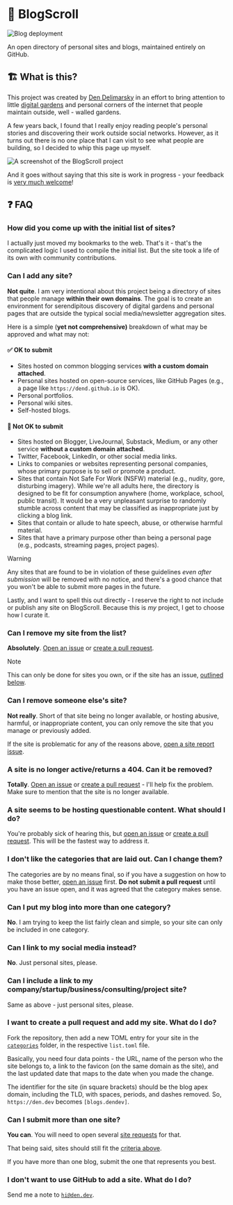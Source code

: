 # 📜 BlogScroll

![Blog deployment](https://github.com/blogscroll/blogscroll/workflows/Blog%20deployment/badge.svg)

An open directory of personal sites and blogs, maintained entirely on GitHub.

## 🏗 What is this?

This project was created by [Den Delimarsky](https://den.dev/) in an effort to bring attention to little [digital gardens](https://maggieappleton.com/garden-history) and personal corners of the internet that people maintain outside, well - walled gardens.

A few years back, I found that I really enjoy reading people's personal stories and discovering their work outside social networks. However, as it turns out there is no one place that I can visit to see what people are building, so I decided to whip this page up myself.

![A screenshot of the BlogScroll project](screenshot.png)

And it goes without saying that this site is work in progress - your feedback is [very much welcome](https://github.com/blogscroll/blogscroll/issues)!

## ❓ FAQ

### How did you come up with the initial list of sites?

I actually just moved my bookmarks to the web. That's it - that's the complicated logic I used to compile the initial list. But the site took a life of its own with community contributions.

### Can I add any site?

**Not quite**. I am very intentional about this project being a directory of sites that people manage **within their own domains**. The goal is to create an environment for serendipitous discovery of digital gardens and personal pages that are outside the typical social media/newsletter aggregation sites.

Here is a simple (**yet not comprehensive)** breakdown of what may be approved and what may not:

#### ✅ OK to submit

- Sites hosted on common blogging services **with a custom domain attached**.
- Personal sites hosted on open-source services, like GitHub Pages (e.g., a page like `https://dend.github.io` is OK).
- Personal portfolios.
- Personal wiki sites.
- Self-hosted blogs.

#### 🛑 Not OK to submit

- Sites hosted on Blogger, LiveJournal, Substack, Medium, or any other service **without a custom domain attached**.
- Twitter, Facebook, LinkedIn, or other social media links.
- Links to companies or websites representing personal companies, whose primary purpose is to sell or promote a product.
- Sites that contain Not Safe For Work (NSFW) material (e.g., nudity, gore, disturbing imagery). While we're all adults here, the directory is designed to be fit for consumption anywhere (home, workplace, school, public transit). It would be a very unpleasant surprise to randomly stumble across content that may be classified as inappropriate just by clicking a blog link.
- Sites that contain or allude to hate speech, abuse, or otherwise harmful material.
- Sites that have a primary purpose other than being a personal page (e.g., podcasts, streaming pages, project pages).

>[!WARNING]
>Any sites that are found to be in violation of these guidelines _even after submission_ will be removed with no notice, and there's a good chance that you won't be able to submit more pages in the future.

Lastly, and I want to spell this out directly - I reserve the right to not include or publish any site on BlogScroll. Because this is _my_ project, I get to choose how I curate it.

### Can I remove my site from the list?

**Absolutely**. [Open an issue](https://github.com/blogscroll/blogscroll/issues/new?assignees=dend&labels=bug%2Cneeds-triage&projects=&template=4-report-url.yml&title=%5BURL+Report%5D%3A+) or [create a pull request](https://github.com/blogscroll/blogscroll/pulls).

>[!NOTE]
>This can only be done for sites you own, or if the site has an issue, [outlined below](#can-i-remove-someone-elses-site).

### Can I remove someone else's site?

**Not really**. Short of that site being no longer available, or hosting abusive, harmful, or inappropriate content, you can only remove the site that you manage or previously added.

If the site is problematic for any of the reasons above, [open a site report issue](https://github.com/blogscroll/blogscroll/issues/new?assignees=dend&labels=bug%2Cneeds-triage&projects=&template=4-report-url.yml&title=%5BURL+Report%5D%3A+).

### A site is no longer active/returns a 404. Can it be removed?

**Totally**. [Open an issue](https://github.com/blogscroll/blogscroll/issues/new?assignees=dend&labels=bug%2Cneeds-triage&projects=&template=4-report-url.yml&title=%5BURL+Report%5D%3A+) or [create a pull request](https://github.com/blogscroll/blogscroll/pulls) - I'll help fix the problem. Make sure to mention that the site is no longer available.

### A site seems to be hosting questionable content. What should I do?

You're probably sick of hearing this, but [open an issue](https://github.com/blogscroll/blogscroll/issues/new?assignees=dend&labels=bug%2Cneeds-triage&projects=&template=4-report-url.yml&title=%5BURL+Report%5D%3A+) or [create a pull request](https://github.com/blogscroll/blogscroll/pulls). This will be the fastest way to address it.

### I don't like the categories that are laid out. Can I change them?

The categories are by no means final, so if you have a suggestion on how to make those better, [open an issue](https://github.com/blogscroll/blogscroll/issues) first. **Do not submit a pull request** until you have an issue open, and it was agreed that the category makes sense.

### Can I put my blog into more than one category?

**No**. I am trying to keep the list fairly clean and simple, so your site can only be included in one category.

### Can I link to my social media instead?

**No**. Just personal sites, please.

### Can I include a link to my company/startup/business/consulting/project site?

Same as above - just personal sites, please.

### I want to create a pull request and add my site. What do I do?

Fork the repository, then add a new TOML entry for your site in the [`categories`](https://github.com/blogscroll/blogscroll/tree/main/web/data/categories) folder, in the respective `list.toml` file.

Basically, you need four data points - the URL, name of the person who the site belongs to, a link to the favicon (on the same domain as the site), and the last updated date that maps to the date when you made the change.

The identifier for the site (in square brackets) should be the blog apex domain, including the TLD, with spaces, periods, and dashes removed. So, `https://den.dev` becomes `[blogs.dendev]`.

### Can I submit more than one site?

**You can**. You will need to open several [site requests](https://github.com/blogscroll/blogscroll/issues/new?assignees=dend&labels=enhancement%2Cneeds-triage&projects=&template=1-site-request.yml&title=%5BSite+Request%5D%3A+) for that.

That being said, sites should still fit the [criteria above](#can-i-add-any-site).

If you have more than one blog, submit the one that represents you best.

### I don't want to use GitHub to add a site. What do I do?

Send me a note to [`hi@den.dev`](mailto:hi@den.dev?subject=BlogScroll%20Requests%20and%20Questions).
